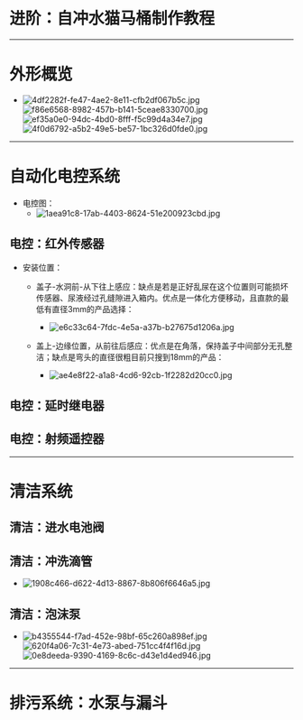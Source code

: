 # 进阶：自冲水猫马桶制作教程
---

# 外形概览
 * ![4df2282f-fe47-4ae2-8e11-cfb2df067b5c.jpg](自冲水猫马桶制作教程_files/4df2282f-fe47-4ae2-8e11-cfb2df067b5c.jpg) ![f86e6568-8982-457b-b141-5ceae8330700.jpg](自冲水猫马桶制作教程_files/f86e6568-8982-457b-b141-5ceae8330700.jpg)![ef35a0e0-94dc-4bd0-8fff-f5c99d4a34e7.jpg](自冲水猫马桶制作教程_files/ef35a0e0-94dc-4bd0-8fff-f5c99d4a34e7.jpg)![4f0d6792-a5b2-49e5-be57-1bc326d0fde0.jpg](自冲水猫马桶制作教程_files/4f0d6792-a5b2-49e5-be57-1bc326d0fde0.jpg)

---
# 自动化电控系统
* 电控图：
     * ![1aea91c8-17ab-4403-8624-51e200923cbd.jpg](自冲水猫马桶制作教程_files/1aea91c8-17ab-4403-8624-51e200923cbd.jpg)

## 电控：红外传感器
* 安装位置：
    * 盖子-水洞前-从下往上感应：缺点是若是正好乱尿在这个位置则可能损坏传感器、尿液经过孔缝隙进入箱内。优点是一体化方便移动，且直款的最低有直径3mm的产品选择：
        * ![e6c33c64-7fdc-4e5a-a37b-b27675d1206a.jpg](自冲水猫马桶制作教程_files/e6c33c64-7fdc-4e5a-a37b-b27675d1206a.jpg)

    * 盖上-边缘位置，从前往后感应：优点是在角落，保持盖子中间部分无孔整洁；缺点是弯头的直径很粗目前只搜到18mm的产品：
        * ![ae4e8f22-a1a8-4cd6-92cb-1f2282d20cc0.jpg](自冲水猫马桶制作教程_files/ae4e8f22-a1a8-4cd6-92cb-1f2282d20cc0.jpg)

## 电控：延时继电器
## 电控：射频遥控器

---
# 清洁系统
## 清洁：进水电池阀
## 清洁：冲洗滴管
* ![1908c466-d622-4d13-8867-8b806f6646a5.jpg](自冲水猫马桶制作教程_files/1908c466-d622-4d13-8867-8b806f6646a5.jpg)

## 清洁：泡沫泵
* ![b4355544-f7ad-452e-98bf-65c260a898ef.jpg](自冲水猫马桶制作教程_files/b4355544-f7ad-452e-98bf-65c260a898ef.jpg) ![620f4a06-7c31-4e73-abed-751cc4f4f16d.jpg](自冲水猫马桶制作教程_files/620f4a06-7c31-4e73-abed-751cc4f4f16d.jpg) ![0e8deeda-9390-4169-8c6c-d43e1d4ed946.jpg](自冲水猫马桶制作教程_files/0e8deeda-9390-4169-8c6c-d43e1d4ed946.jpg)

---
# 排污系统：水泵与漏斗


